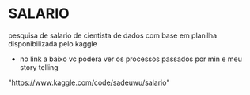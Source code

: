 # SALARIO
pesquisa de salario de cientista de dados com base em planilha disponibilizada pelo kaggle

- no link a baixo vc podera ver os processos passados por min e meu story telling 

"https://www.kaggle.com/code/sadeuwu/salario"
